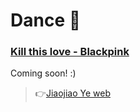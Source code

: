  Dance 💃
=============================================================

### [Kill this love - Blackpink](https://www.bilibili.com/video/av54139974)



Coming soon! :)



>👉[Jiaojiao Ye web](https://jiaojiaoye1994.github.io/jiaojiaoye.github.com/)